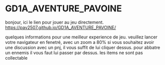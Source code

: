 # GD1A_AVENTURE_PAVOINE

bonjour, ici le lien pour jouer au jeu directement.
https://pav2507.github.io/GD1A_AVENTURE_PAVOINE/

quelques informations pour une meilleur experience de jeu.
veuillez lancer votre navigateur en fenetré, avec un zoom a 80%
si vous souhaitez avoir une discussion avec un pnj, il vous suffit de lui cliquer dessus.
pour abbatre un ennemis il vous faut lui passer par dessus.
les items ne sont pas collectable
